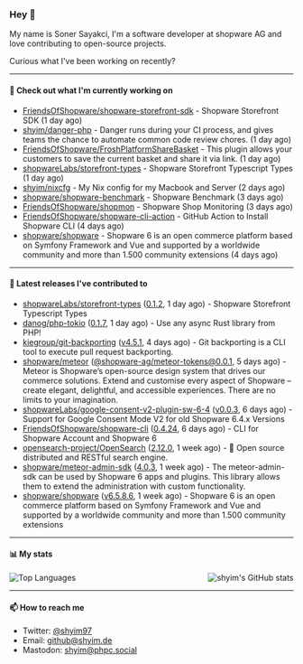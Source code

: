 ### Hey 👋

My name is Soner Sayakci, I'm a software developer at shopware AG and love contributing to open-source projects.

Curious what I've been working on recently?

---

#### 👷 Check out what I'm currently working on

- [FriendsOfShopware/shopware-storefront-sdk](https://github.com/FriendsOfShopware/shopware-storefront-sdk) - Shopware Storefront SDK (1 day ago)
- [shyim/danger-php](https://github.com/shyim/danger-php) - Danger runs during your CI process, and gives teams the chance to automate common code review chores. (1 day ago)
- [FriendsOfShopware/FroshPlatformShareBasket](https://github.com/FriendsOfShopware/FroshPlatformShareBasket) - This plugin allows your customers to save the current basket and share it via link. (1 day ago)
- [shopwareLabs/storefront-types](https://github.com/shopwareLabs/storefront-types) - Shopware Storefront Typescript Types (1 day ago)
- [shyim/nixcfg](https://github.com/shyim/nixcfg) - My Nix config for my Macbook and Server (2 days ago)
- [shopware/shopware-benchmark](https://github.com/shopware/shopware-benchmark) - Shopware Benchmark (3 days ago)
- [FriendsOfShopware/shopmon](https://github.com/FriendsOfShopware/shopmon) - Shopware Shop Monitoring (3 days ago)
- [FriendsOfShopware/shopware-cli-action](https://github.com/FriendsOfShopware/shopware-cli-action) - GitHub Action to Install Shopware CLI (4 days ago)
- [shopware/shopware](https://github.com/shopware/shopware) - Shopware 6 is an open commerce platform based on Symfony Framework and Vue and supported by a worldwide community and more than 1.500 community extensions (4 days ago)

---

#### 🔭 Latest releases I've contributed to

- [shopwareLabs/storefront-types](https://github.com/shopwareLabs/storefront-types) ([0.1.2](https://github.com/shopwareLabs/storefront-types/releases/tag/0.1.2), 1 day ago) - Shopware Storefront Typescript Types
- [danog/php-tokio](https://github.com/danog/php-tokio) ([0.1.7](https://github.com/danog/php-tokio/releases/tag/0.1.7), 1 day ago) - Use any async Rust library from PHP!
- [kiegroup/git-backporting](https://github.com/kiegroup/git-backporting) ([v4.5.1](https://github.com/kiegroup/git-backporting/releases/tag/v4.5.1), 4 days ago) - Git backporting is a CLI tool to execute pull request backporting.
- [shopware/meteor](https://github.com/shopware/meteor) ([@shopware-ag/meteor-tokens@0.0.1](https://github.com/shopware/meteor/releases/tag/%40shopware-ag/meteor-tokens%400.0.1), 5 days ago) - Meteor is Shopware’s open-source design system that drives our commerce solutions. Extend and customise every aspect of Shopware – create elegant, delightful, and accessible experiences. There are no limits to your imagination.
- [shopwareLabs/google-consent-v2-plugin-sw-6-4](https://github.com/shopwareLabs/google-consent-v2-plugin-sw-6-4) ([v0.0.3](https://github.com/shopwareLabs/google-consent-v2-plugin-sw-6-4/releases/tag/v0.0.3), 6 days ago) - Support for Google Consent Mode V2 for old Shopware 6.4.x Versions
- [FriendsOfShopware/shopware-cli](https://github.com/FriendsOfShopware/shopware-cli) ([0.4.24](https://github.com/FriendsOfShopware/shopware-cli/releases/tag/0.4.24), 6 days ago) - CLI for Shopware Account and Shopware 6
- [opensearch-project/OpenSearch](https://github.com/opensearch-project/OpenSearch) ([2.12.0](https://github.com/opensearch-project/OpenSearch/releases/tag/2.12.0), 1 week ago) - 🔎 Open source distributed and RESTful search engine.
- [shopware/meteor-admin-sdk](https://github.com/shopware/meteor-admin-sdk) ([4.0.3](https://github.com/shopware/meteor-admin-sdk/releases/tag/4.0.3), 1 week ago) - The meteor-admin-sdk can be used by Shopware 6 apps and plugins. This library allows them to extend the administration with custom functionality.
- [shopware/shopware](https://github.com/shopware/shopware) ([v6.5.8.6](https://github.com/shopware/shopware/releases/tag/v6.5.8.6), 1 week ago) - Shopware 6 is an open commerce platform based on Symfony Framework and Vue and supported by a worldwide community and more than 1.500 community extensions

---

#### 📊 My stats

<img align="right" alt="shyim's GitHub stats" src="https://github-readme-stats.vercel.app/api?username=shyim&count_private=1&show_icons=true&" />

![Top Languages](https://github-readme-stats.vercel.app/api/top-langs/?username=shyim)

---

#### 📫 How to reach me

- Twitter: [@shyim97](https://twitter.com/shyim97)
- Email: [github@shyim.de](mailto://github@shyim.de)
- Mastodon: <a rel="me" href="https://phpc.social/@shyim">shyim@phpc.social</a>
